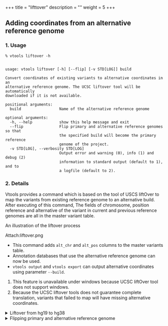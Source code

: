 
+++
title = "lifttover"
description = ""
weight = 5
+++




## Adding coordinates from an alternative reference genome 

### 1. Usage

    % vtools liftover -h
    

    usage: vtools liftover [-h] [--flip] [-v STD[LOG]] build
    
    Convert coordinates of existing variants to alternative coordinates in an
    alternative reference genome. The UCSC liftover tool will be automatically
    downloaded if it is not available.
    
    positional arguments:
      build                 Name of the alternative reference genome
    
    optional arguments:
      -h, --help            show this help message and exit
      --flip                Flip primary and alternative reference genomes so that
                            the specified build will become the primary reference
                            genome of the project.
      -v STD[LOG], --verbosity STD[LOG]
                            Output error and warning (0), info (1) and debug (2)
                            information to standard output (default to 1), and to
                            a logfile (default to 2).
    



### 2. Details

Vtools provides a command which is based on the tool of USCS liftOver to map the variants from existing reference genome to an alternative build. After executing of this command, The fields of chromosome, position reference and alternative of the variant in current and previous reference genomes are all in the master variant table. 



An illustration of the liftover process 

Attach:liftover.png 


*   This command adds `alt_chr` and `alt_pos` columns to the master variants table. 
*   Annotation databases that use the alternative reference genome can now be used. 
*   `vtools output` and `vtools export` can output alternative coordinates using parameter `--build`. 


1.  This feature is unavailable under windows because UCSC liftOver tool does not support windows. 
2.  Because the UCSC liftover tools does not guarantee complete translation, variants that failed to map will have missing alternative coordinates. 

<details><summary> Liftover from hg19 to hg38</summary> The following example demonstrates how to liftOver a project from hg18 to hg19. Note that the UCSC liftOver tool and needed chain files are automatically downloaded if they are not available. 


    % vtools init -f liftover
    % vtools import V1-3_hg19.vcf --build hg19
    % vtools liftover hg38
    

    INFO: Downloading liftOver chain file from UCSC
    INFO: Exporting variants in BED format
    Exporting variants: 100% [===============================] 288 110.5K/s in 00:00:00
    INFO: Running UCSC liftOver tool
    Updating table variant: 100% [============================] 288 780.0/s in 00:00:00

    

After the liftOver operation, three more fields are added to the master variant table (alt\_bin, alt\_chr, alt_pos) 



    % vtools show table variant

    Name:                   variant
    Description:            Master variant table
    Creation date:          May29
    Command:
    Fields:                 variant_id, bin, chr, pos, ref, alt, alt_bin, alt_chr, alt_pos
    Number of variants:     1611
    

    variant_id, bin, chr, pos, ref, alt, DP, alt_bin, alt_chr, alt_pos
    52,586,1,230047,A,T,586,1,260296
    53,586,1,230058,T,G,586,1,260307
    54,586,1,231480,G,C,586,1,261729
    55,586,1,231504,G,A,586,1,261753
    56,586,1,231526,C,T,586,1,261775
    57,586,1,232223,C,T,587,1,262472
    58,586,1,234301,T,C,587,1,264550
    59,586,1,234308,A,G,587,1,264557
    ... ...
    

</details>

<details><summary> Flipping primary and alternative reference genome</summary> 



    % vtools show
    

    Project name:                test
    Primary reference genome:    hg19
    Secondary reference genome:  hg38
    Storage method:              hdf5
    Variant tables:              variant
    Annotation databases:
    

    % vtools liftover hg38 --flip
    

    INFO: Downloading liftOver chain file from UCSC
    INFO: Exporting variants in BED format
    Exporting variants: 100% [===============================] 288 116.2K/s in 00:00:00
    INFO: Running UCSC liftOver tool
    INFO: Flipping primary and alternative reference genome
    Updating table variant: 100% [============================] 288 612.1/s in 00:00:00

    



Interruption of the flipping process will leave the project unusable because of mixed coordinates. 



    % vtools show
    

    Project name:                test
    Primary reference genome:    hg38
    Secondary reference genome:  hg19
    Storage method:              hdf5
    Variant tables:              variant
    Annotation databases: 
    

    % vtools show table variant
    

    variant_id, bin, chr, pos, ref, alt, DP, alt_bin, alt_chr, alt_pos
    52,586,1,260296,A,T,586,1,230047
    53,586,1,260307,T,G,586,1,230058
    54,586,1,261729,G,C,586,1,231480
    55,586,1,261753,G,A,586,1,231504
    56,586,1,261775,C,T,586,1,231526
    57,587,1,262472,C,T,586,1,232223
    58,587,1,264550,T,C,586,1,234301
    59,587,1,264557,A,G,586,1,234308
    ... ...
    

</details>